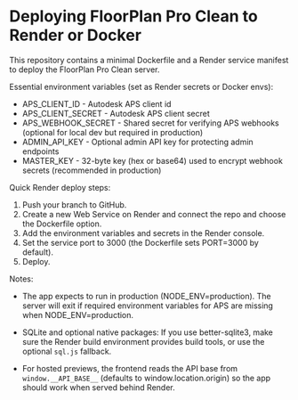 # Deploying FloorPlan Pro Clean to Render or Docker

This repository contains a minimal Dockerfile and a Render service manifest to deploy the FloorPlan Pro Clean server.

Essential environment variables (set as Render secrets or Docker envs):

- APS_CLIENT_ID - Autodesk APS client id
- APS_CLIENT_SECRET - Autodesk APS client secret
- APS_WEBHOOK_SECRET - Shared secret for verifying APS webhooks (optional for local dev but required in production)
- ADMIN_API_KEY - Optional admin API key for protecting admin endpoints
- MASTER_KEY - 32-byte key (hex or base64) used to encrypt webhook secrets (recommended in production)

Quick Render deploy steps:

1. Push your branch to GitHub.
2. Create a new Web Service on Render and connect the repo and choose the Dockerfile option.
3. Add the environment variables and secrets in the Render console.
4. Set the service port to 3000 (the Dockerfile sets PORT=3000 by default).
5. Deploy.

Notes:

- The app expects to run in production (NODE_ENV=production). The server will exit if required environment variables for APS are missing when NODE_ENV=production.

- SQLite and optional native packages: If you use better-sqlite3, make sure the Render build environment provides build tools, or use the optional `sql.js` fallback.
- For hosted previews, the frontend reads the API base from `window.__API_BASE__` (defaults to window.location.origin) so the app should work when served behind Render.
